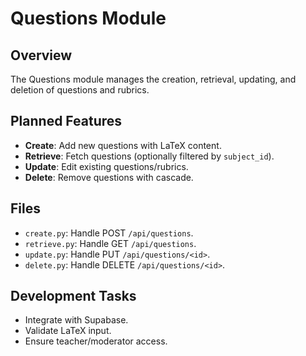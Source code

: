 # Questions Module

## Overview
The Questions module manages the creation, retrieval, updating, and deletion of questions and rubrics.

## Planned Features
- **Create**: Add new questions with LaTeX content.
- **Retrieve**: Fetch questions (optionally filtered by `subject_id`).
- **Update**: Edit existing questions/rubrics.
- **Delete**: Remove questions with cascade.

## Files
- `create.py`: Handle POST `/api/questions`.
- `retrieve.py`: Handle GET `/api/questions`.
- `update.py`: Handle PUT `/api/questions/<id>`.
- `delete.py`: Handle DELETE `/api/questions/<id>`.

## Development Tasks
- Integrate with Supabase.
- Validate LaTeX input.
- Ensure teacher/moderator access.
